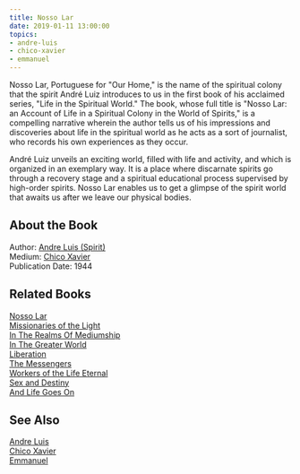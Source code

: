 ```yaml
---
title: Nosso Lar
date: 2019-01-11 13:00:00
topics: 
- andre-luis
- chico-xavier
- emmanuel
---
```


Nosso Lar, Portuguese for "Our Home," is the name of the spiritual colony that
the spirit André Luiz introduces to us in the first book of his acclaimed
series, "Life in the Spiritual World." The book, whose full title is "Nosso Lar:
an Account of Life in a Spiritual Colony in the World of Spirits," is a
compelling narrative wherein the author tells us of his impressions and
discoveries about life in the spiritual world as he acts as a sort of
journalist, who records his own experiences as they occur.

André Luiz unveils an exciting world, filled with life and activity, and which
is organized in an exemplary way. It is a place where discarnate spirits go
through a recovery stage and a spiritual educational process supervised by
high-order spirits. Nosso Lar enables us to get a glimpse of the spirit world
that awaits us after we leave our physical bodies.

## About the Book 
Author: [Andre Luis (Spirit)](/bio/andre-luis)  
Medium: [Chico Xavier](/bio/chico-xavier)  
Publication Date: 1944

## Related Books
[Nosso Lar](nosso-lar)  
[Missionaries of the Light](missionaries-of-the-light)  
[In The Realms Of Mediumship](in-the-realms-of-mediumship)  
[In The Greater World](in-the-greater-world)  
[Liberation](liberation)  
[The Messengers](the-messengers)  
[Workers of the Life Eternal](workers-of-the-life-eternal)  
[Sex and Destiny](sex-and-destiny)  
[And Life Goes On](and-life-goes-on)  

## See Also
[Andre Luis](/bio/andre-luis)  
[Chico Xavier](/bio/chico-xavier)  
[Emmanuel](/bio/emmanuel)  

